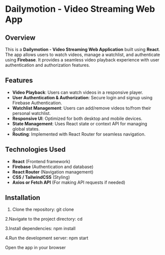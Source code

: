 # Dailymotion - Video Streaming Web App

## Overview
This is a **Dailymotion - Video Streaming Web Application** built using **React**. The app allows users to watch videos, manage a watchlist, and authenticate using **Firebase**. It provides a seamless video playback experience with user authentication and authorization features.

## Features
- **Video Playback**: Users can watch videos in a responsive player.
- **User Authentication & Authorization**: Secure login and signup using Firebase Authentication.
- **Watchlist Management**: Users can add/remove videos to/from their personal watchlist.
- **Responsive UI**: Optimized for both desktop and mobile devices.
- **State Management**: Uses React state or context API for managing global states.
- **Routing**: Implemented with React Router for seamless navigation.

## Technologies Used
- **React** (Frontend framework)
- **Firebase** (Authentication and database)
- **React Router** (Navigation management)
- **CSS / TailwindCSS** (Styling)
- **Axios or Fetch API** (For making API requests if needed)


## Installation

1. Clone the repository:
   git clone <repository-url>

2.Navigate to the project directory:
  cd <project-directory>

3.Install dependencies:
  npm install

4.Run the development server:
  npm start

Open the app in your browser
